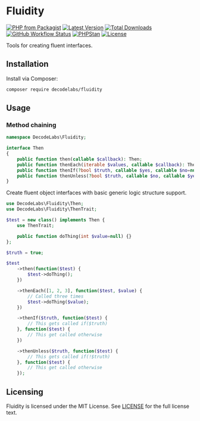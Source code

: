 # Fluidity

[![PHP from Packagist](https://img.shields.io/packagist/php-v/decodelabs/fluidity?style=flat)](https://packagist.org/packages/decodelabs/fluidity)
[![Latest Version](https://img.shields.io/packagist/v/decodelabs/fluidity.svg?style=flat)](https://packagist.org/packages/decodelabs/fluidity)
[![Total Downloads](https://img.shields.io/packagist/dt/decodelabs/fluidity.svg?style=flat)](https://packagist.org/packages/decodelabs/fluidity)
[![GitHub Workflow Status](https://img.shields.io/github/workflow/status/decodelabs/fluidity/PHP%20Composer)](https://github.com/decodelabs/fluidity/actions/workflows/php.yml)
[![PHPStan](https://img.shields.io/badge/PHPStan-enabled-44CC11.svg?longCache=true&style=flat)](https://github.com/phpstan/phpstan)
[![License](https://img.shields.io/packagist/l/decodelabs/fluidity?style=flat)](https://packagist.org/packages/decodelabs/fluidity)

Tools for creating fluent interfaces.

## Installation

Install via Composer:

```bash
composer require decodelabs/fluidity
```

## Usage

### Method chaining

```php
namespace DecodeLabs\Fluidity;

interface Then
{
    public function then(callable $callback): Then;
    public function thenEach(iterable $values, callable $callback): Then;
    public function thenIf(?bool $truth, callable $yes, callable $no=null): Then;
    public function thenUnless(?bool $truth, callable $no, callable $yes=null): Then;
}
```

Create fluent object interfaces with basic generic logic structure support.

```php
use DecodeLabs\Fluidity\Then;
use DecodeLabs\Fluidity\ThenTrait;

$test = new class() implements Then {
    use ThenTrait;

    public function doThing(int $value=null) {}
};

$truth = true;

$test
    ->then(function($test) {
        $test->doThing();
    })

    ->thenEach([1, 2, 3], function($test, $value) {
        // Called three times
        $test->doThing($value);
    })

    ->thenIf($truth, function($test) {
        // This gets called if($truth)
    }, function($test) {
        // This get called otherwise
    })

    ->thenUnless($truth, function($test) {
        // This gets called if(!$truth)
    }, function($test) {
        // This get called otherwise
    });
```


## Licensing

Fluidity is licensed under the MIT License. See [LICENSE](./LICENSE) for the full license text.
